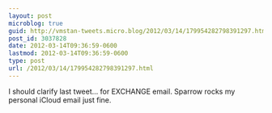 ```yaml
---
layout: post
microblog: true
guid: http://vmstan-tweets.micro.blog/2012/03/14/179954282798391297.html
post_id: 3037828
date: 2012-03-14T09:36:59-0600
lastmod: 2012-03-14T09:36:59-0600
type: post
url: /2012/03/14/179954282798391297.html
---
```

I should clarify last tweet… for EXCHANGE email. Sparrow rocks my personal iCloud email just fine.
